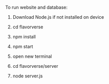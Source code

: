 To run website and database:

1. Download Node.js if not installed on device

2. cd flavorverse

3. npm install

4. npm start

5. open new terminal

6. cd flavorverse/server

7. node server.js
